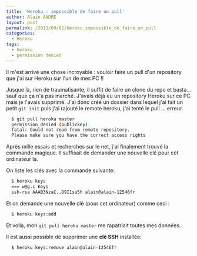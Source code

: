 ```yaml
---
title: 'Heroku : impossible de faire un pull'
author: Alain ANDRE
layout: post
permalink: /2013/09/02/Heroku_impossible_de_faire_un_pull
categories:
  - Heroku
tags:
  - heroku
  - permission denied
---
```

Il m'est arrivé une chose incroyable : vouloir faire un pull d'un repository que j'ai sur Heroku sur l'un de mes PC !!

Jusque là, rien de traumatisante; il suffit de faire un clone du repo et basta&#8230;sauf que ça n'a pas marché. J'avais déjà eu un repository Heroku sur ce PC mais je l'avais supprimé. J'ai donc créé un dossier dans lequel j'ai fait un petit `git init` puis j'ai rajouté le remote heroku, j'ai tenté le pull &#8230; erreur.
```bash
  $ git pull heroku master
  permission denied (publickey).
  fatal: Could not read from remote repository.
  Please make sure you have the correct access rights
```

Après mille essais et recherches sur le net, j'ai finalement trouvé la commande magique. Il suffisait de demander une nouvelle clé pour cet ordinateur là.

On liste les clés avec la commande suivante:
```bash
  $ heroku keys
  === w@g.c Keys
  ssh-rsa AAAB3NzaC..D9I1su5h alain@alain-12546fr
```

Et on demande une nouvelle clé (pour cet ordinateur) comme ceci :
```bash
  $ heroku keys:add
```

Et voilà, mon `git pull heroku master` me rapatriait toutes mes données.

Il est aussi possible de supprimer une **clé SSH** installée:
```bash
  $ heroku keys:remove alain@alain-12546fr
```

